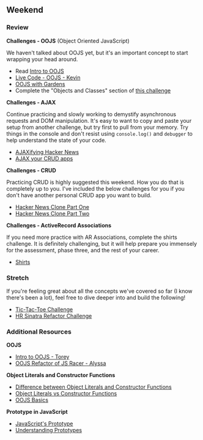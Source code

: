 ## Weekend

### Review


**Challenges - OOJS** (Object Oriented JavaScript)

We haven't talked about OOJS yet, but it's an important concept to start wrapping your head around.

- Read [Intro to OOJS](https://gist.github.com/alycit/e6f5f20ced9b42a64f5a)
- [Live Code - OOJS - Kevin](https://talks.devbootcamp.com/oojs-zoo-example)
- [OOJS with Gardens](../../../../oojs-garden-challenge)
- Complete the "Objects and Classes" section of [this challenge](../../../../javascript-from-ruby-challenge)

**Challenges - AJAX**

Continue practicing and slowly working to demystify asynchronous requests and DOM manipulation. It's easy to want to copy and paste your setup from another challenge, but try first to pull from your memory. Try things in the console and don't resist using `console.log()` and `debugger` to help understand the state of your code.

- [AJAXifying Hacker News](../../../../ajaxifying-hacker-news-challenge)
- [AJAX your CRUD apps](../../../../ajax-review-challenge)

**Challenges - CRUD**

Practicing CRUD is highly suggested this weekend. How you do that is completely up to you. I've included the below challenges for you if you don't have another personal CRUD app you want to build.

- [Hacker News Clone Part One](../../../../hacker-news-clone-part-1-challenge)
- [Hacker News Clone Part Two](../../../../hacker-news-clone-part-2-challenge)

**Challenges - ActiveRecord Associations**

If you need more practice with AR Associations, complete the shirts challenge. It is definitely challenging, but it will help prepare you immensely for the assessment, phase three, and the rest of your career.

- [Shirts](../../../../active-record-associations-drill-shirts-challenge)

### Stretch

If you're feeling great about all the concepts we've covered so far (I know there's been a lot), feel free to dive deeper into and build the following!

- [Tic-Tac-Toe Challenge](../../../../tic-tac-toe-challenge)
- [HR Sinatra Refactor Challenge](../../../../hr-sinatra-refactor-challenge)

### Additional Resources

**OOJS**

- [Intro to OOJS - Torey](https://talks.devbootcamp.com/oojs-for-coyotes)
- [OOJS Refactor of JS Racer - Alyssa](https://talks.devbootcamp.com/mvc-oojs-racer-live-code)

**Object Literals and Constructor Functions**

- [Difference between Object Literals and Constructor Functions](http://blog.kevinchisholm.com/javascript/difference-between-object-literal-and-instance-object/)
- [Object Literals vs Constructor Functions](http://stackoverflow.com/questions/4859800/should-i-be-using-object-literals-or-constructor-functions)
- [OOJS Basics](http://code.tutsplus.com/tutorials/the-basics-of-object-oriented-javascript--net-7670)

**Prototype in JavaScript**

- [JavaScript's Prototype](http://javascriptissexy.com/javascript-prototype-in-plain-detailed-language/)
- [Understanding Prototypes](https://javascriptweblog.wordpress.com/2010/06/07/understanding-javascript-prototypes/)


